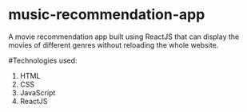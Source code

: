 # music-recommendation-app

A movie recommendation app built using ReactJS that can display the movies of different genres without reloading the whole website.

#Technologies used:

1. HTML
2. CSS
3. JavaScript
4. ReactJS